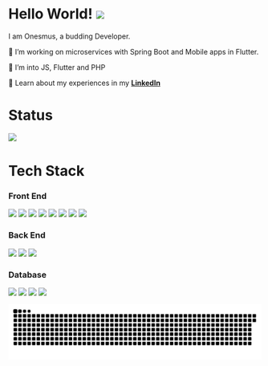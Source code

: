 # Hello World! <img src="https://raw.githubusercontent.com/MartinHeinz/MartinHeinz/master/wave.gif" height="21">
 
I am Onesmus, a budding Developer.

🔭 I’m working on microservices with Spring Boot and Mobile apps in Flutter.

🌱 I’m into JS, Flutter and PHP

<!--💬 Ask me about Java-->

📄 Learn about my experiences in my **[LinkedIn](https://www.linkedin.com/in/onesmus-okali-a77799202/)**


# Status

<a href="https://github.com/Ashisoma">
  <img width="49%" src="https://github-readme-stats.vercel.app/api/top-langs/?username=Ashisoma&layout=compact&show_icons=true&title_color=fff&icon_color=79ff97&text_color=9f9f9f&bg_color=151515" />
</a>


# Tech Stack

### Front End

<img src="https://img.shields.io/badge/HTML5-E34F26?style=for-the-badge&logo=html5&logoColor=white"> <img  src="https://img.shields.io/badge/CSS3-1572B6?style=for-the-badge&logo=css3&logoColor=white"> <img  src="https://img.shields.io/badge/JavaScript-F7DF1E?style=for-the-badge&logo=javascript&logoColor=black"> <img  src="https://img.shields.io/badge/Bootstrap-563D7C?style=for-the-badge&logo=bootstrap&logoColor=white"> <img src="https://img.shields.io/badge/Android-9FC037?style=for-the-badge&logo=android&logoColor=white">  <img src="https://img.shields.io/badge/Dart-0175C2?style=for-the-badge&logo=dart&logoColor=white"> <img src="https://img.shields.io/badge/laravel-35495E?style=for-the-badge&logo=laravel&logoColor=4FC08D"> <img src="https://img.shields.io/badge/Flutter-02569B?style=for-the-badge&logo=flutter&logoColor=white">

### Back End

<img src="https://img.shields.io/badge/Java-e11e21?style=for-the-badge&logo=java&logoColor=white"> <img src="https://img.shields.io/badge/php-43853D?style=for-the-badge&logo=php&logoColor=white"> <img src="https://img.shields.io/badge/Spring-6DB33F?style=for-the-badge&logo=spring&logoColor=white">


### Database

<img src="https://img.shields.io/badge/PostgreSQL-316192?style=for-the-badge&logo=postgresql&logoColor=white"> <img src="https://img.shields.io/badge/MySQL-00000F?style=for-the-badge&logo=mysql&logoColor=white"> <img src="https://img.shields.io/badge/SQLite-07405E?style=for-the-badge&logo=sqlite&logoColor=white"> <img src="https://img.shields.io/badge/Firebase-E34F26?style=for-the-badge&logo=firebase&logoColor=white">

![Snake animation](https://github.com/Lucbm99/Lucbm99/blob/output/github-contribution-grid-snake.svg)







